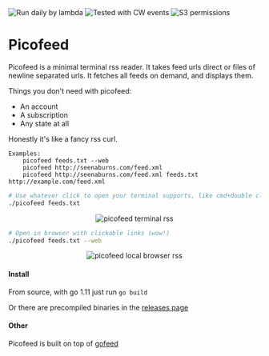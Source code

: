 <img src="https://s.natalian.org/2019-01-08/1546958296_1534x1406.png" alt="Run daily by lambda">
<img src="https://s.natalian.org/2019-01-08/1546958429_2560x1440.png" alt="Tested with CW events">
<img src="https://s.natalian.org/2019-01-08/1546958519_1534x1406.png" alt="S3 permissions">

# Picofeed

Picofeed is a minimal terminal rss reader. It takes feed urls direct or files
of newline separated urls. It fetches all feeds on demand, and displays them.

Things you don't need with picofeed:

- An account
- A subscription
- Any state at all

Honestly it's like a fancy rss curl.

```
Examples:
    picofeed feeds.txt --web
    picofeed http://seenaburns.com/feed.xml
    picofeed http://seenaburns.com/feed.xml feeds.txt http://example.com/feed.xml
```

```sh
# Use whatever click to open your terminal supports, like cmd+double click in OSX's Terminal.app
./picofeed feeds.txt
```

<p align="center">
      <img alt="picofeed terminal rss" src="https://user-images.githubusercontent.com/2801344/49423749-45c6d080-f74d-11e8-8b61-18fc589bb857.png"/>
</p>

```sh
# Open in browser with clickable links (wow!)
./picofeed feeds.txt --web
```

<p align="center">
      <img alt="picofeed local browser rss" src="https://user-images.githubusercontent.com/2801344/49423747-4495a380-f74d-11e8-8452-0e2ee826166d.png"/>
</p>

#### Install

From source, with go 1.11 just run `go build`

Or there are precompiled binaries in the [releases page](https://github.com/seenaburns/picofeed/releases/latest)

#### Other

Picofeed is built on top of [gofeed](https://github.com/mmcdole/gofeed)
